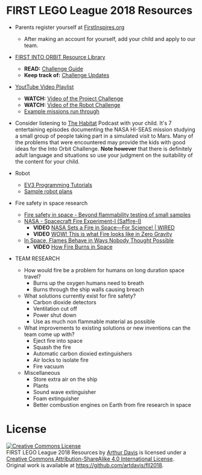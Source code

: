 # FIRST LEGO League 2018 Resources

* Parents register yourself at [FirstInspires.org](https://my.firstinspires.org/AccountManager/Account/Register)
  * After making an account for yourself, add your child and apply to
    our team.

* [FIRST INTO ORBIT Resource
  Library](https://www.firstinspires.org/resource-library/fll/into-orbit-challenge-updates-and-resources)
  * **READ:** [Challenge Guide](https://firstinspiresst01.blob.core.windows.net/fll/2019/FIRST-FLL-2018-19-ChallengeGuide-Letter.pdf)
  * **Keep track of:** [Challenge Updates](https://firstinspiresst01.blob.core.windows.net/fll/2019/into-orbit-challenge-updates.pdf)


* [YoutTube Video Playlist](https://www.youtube.com/playlist?list=PLpaPRqT711tgthX5cNEvayldhsrtBVape)
  * **WATCH:** [Video of the Project Challenge](https://www.youtube.com/watch?v=xC3xtuD4h90)
  * **WATCH:** [Video of the Robot Challenge]( https://www.youtube.com/watch?v=lY1Z9kK71jQ)
  * [Example missions run through](https://www.youtube.com/watch?v=_AqD6t1Cx_w)

* Consider listening to [The Habitat](https://www.gimletmedia.com/the-habitat)
  Podcast with your child.
  It's 7 entertaining episodes documenting the NASA HI-SEAS mission
  studying a small group of people taking part in a simulated visit to
  Mars. Many of the problems that were encountered may provide the kids
  with good ideas for the Into Orbit Challenge. **Note however** that there
  is definitely adult language and situations so use your
  judgment on the suitability of the content for your child.
  
* Robot
  * [EV3 Programming Tutorials](http://ev3lessons.com/en/)
  * [Sample robot plans](http://ev3lessons.com/en/RobotDesigns.html)
  
* Fire safety in space research
  * [Fire safety in space - Beyond flammability testing of small samples](http://orbit.dtu.dk/files/130077288/Jomaas_et_al_Acta_Astronautica_Fire_Safety_in_Space_Beyond_Flammability_Testing_of_Small_Samples_PrePrint.pdf)
  * [NASA - Spacecraft Fire Experiment-I (Saffire-I)](https://www.nasa.gov/mission_pages/station/research/experiments/1761.html)
    * **VIDEO** [NASA Sets a Fire in Space—For Science! | WIRED](https://www.youtube.com/watch?v=qA6HLeGw8xg)
    * **VIDEO** [WOW! This is what Fire looks like in Zero Gravity](https://www.youtube.com/watch?v=DmrOzeXWxdw)
  * [In Space, Flames Behave in Ways Nobody Thought Possible](https://www.smithsonianmag.com/science-nature/in-space-flames-behave-in-ways-nobody-thought-possible-132637810/)
    * **VIDEO** [How Fire Burns in Space](https://www.youtube.com/watch?v=9zdD7lfB0Fs)
    
* TEAM RESEARCH
  * How would fire be a problem for humans on long duration space travel?
    * Burns up the oxygen humans need to breath
    * Burns through the ship walls causing breach
  * What solutions currently exist for fire safety?
    * Carbon dioxide detectors
    * Ventilation cut off
    * Power shut down
    * Use as much non flammable material as possible
  * What improvements to existing solutions or new inventions can the team come up with?
    * Eject fire into space
    * Squash the fire
    * Automatic carbon dioxied extinguishers
    * Air locks to isolate fire
    * Fire vacuum
  * Miscellaneous
    * Store extra air on the ship
    * Plants
    * Sound wave extinguisher
    * Foam extinguisher
    * Better combustion engines on Earth from fire research in space

# License
<a rel="license" href="http://creativecommons.org/licenses/by-sa/4.0/">
<img alt="Creative Commons License"
     style="border-width:0"
     src="https://i.creativecommons.org/l/by-sa/4.0/88x31.png" /></a><br />
<span xmlns:dct="http://purl.org/dc/terms/" property="dct:title">
FIRST LEGO League 2018 Resources</span> by
<a xmlns:cc="http://creativecommons.org/ns#"
   href="mailto:art.davis@gmail.com"
   property="cc:attributionName"
   rel="cc:attributionURL">Arthur Davis</a> is licensed under a
<a rel="license" href="http://creativecommons.org/licenses/by-sa/4.0/">
Creative Commons Attribution-ShareAlike 4.0 International License</a>.<br />
Original work is available at
<a xmlns:dct="http://purl.org/dc/terms/"
   href="https://github.com/artdavis/fll2018"
   rel="dct:source">https://github.com/artdavis/fll2018</a>.

